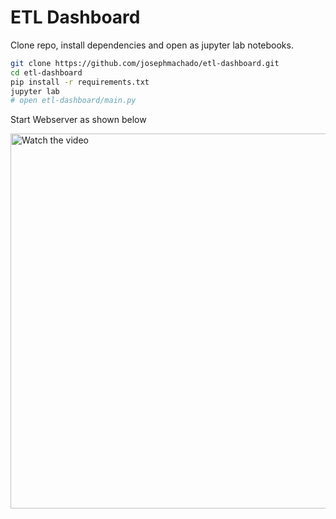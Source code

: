 # ETL Dashboard

Clone repo, install dependencies and open as jupyter lab notebooks.

```bash 
git clone https://github.com/josephmachado/etl-dashboard.git
cd etl-dashboard
pip install -r requirements.txt
jupyter lab
# open etl-dashboard/main.py
```

Start Webserver as shown below

<a href="https://www.youtube.com/watch?v=ainpZTzFlGE" target="_blank">
  <img src="https://img.youtube.com/vi/ainpZTzFlGE/0.jpg" alt="Watch the video" width="600" />
</a>
